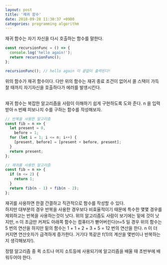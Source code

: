 ```yaml
---
layout: post
title: '재귀 함수'
date: 2018-09-28 11:30:37 +0900
categories: programming algorithm
---
```


재귀 함수는 자기 자신을 다시 호출하는 함수를 말한다.

```javascript
const recursionFunc = () => {
  console.log('hello again!');
  return recursionFunc();
};

recursionFunc(); // hello again 이 끝없이 출력된다!
```

위의 함수가 재귀 함수이다. 다만 위의 함수는 재귀 종료 조건이 없어서 콜 스택이 가득 찰 때까지 자기자신을 호출하다가 에러를 발생시킨다.<br><br>

재귀 함수는 복잡한 알고리즘을 사람이 이해하기 쉽게 구현하도록 도와 준다. n 을 입력받아 n 번째 피보나치 수를 구하는 함수를 작성해보자.

```javascript
// 반복을 사용한 알고리즘
const fib = n => {
  let present = 0,
    before = 1;
  for (let i = 1; i <= n; i++) {
    [present, before] = [present + before, present];
  }
  return present;
};
```

```javascript
// 재귀를 사용한 알고리즘
const fib = n => {
  if (n <= 2) {
    return 1;
  }
  return fib(n - 1) + fib(n - 2);
};
```

재귀를 사용하면 한결 간결하고 직관적으로 함수를 작성할 수 있다. <br>
하지만 대부분의 경우 반복을 사용한 경우보다 비효율적이기 때문에 특수한 몇몇 경우를 제외하고는 반복을 사용하는것이 낫다. 위의 알고리즘도 사람이 보기에는 밑에 것이 낫지만, n 이 조금만 커져도 아래쪽 함수는 컴퓨터가 뻗어버린다(n=5 일 경우 위의 함수는 5 번의 연산을 하지만 밑의 함수는 1 + 1 + 2 + 3 + 5 = 12 번의 연산을 한다. n 이 더 커지면 연산숫자가 급격하게 증가한다. 거기다 똑같은 f(1)의 계산을 몇번이나 반복하는지 생각해보자!).<br>

정렬 알고리즘 중 퀵 소트나 머지 소트등에 사용되기에 알고리즘을 배울 때 초반부에 배워두어야 한다.
